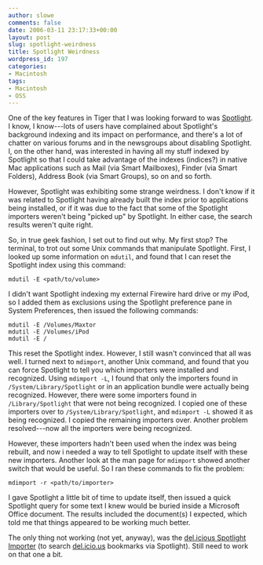 ```yaml
---
author: slowe
comments: false
date: 2006-03-11 23:17:33+00:00
layout: post
slug: spotlight-weirdness
title: Spotlight Weirdness
wordpress_id: 197
categories:
- Macintosh
tags:
- Macintosh
- OSS
---
```


One of the key features in Tiger that I was looking forward to was [Spotlight](http://www.apple.com/macosx/features/spotlight/). I know, I know---lots of users have complained about Spotlight's background indexing and its impact on performance, and there's a lot of chatter on various forums and in the newsgroups about disabling Spotlight. I, on the other hand, was interested in having all my stuff indexed by Spotlight so that I could take advantage of the indexes (indices?) in native Mac applications such as Mail (via Smart Mailboxes), Finder (via Smart Folders), Address Book (via Smart Groups), so on and so forth.

However, Spotlight was exhibiting some strange weirdness. I don't know if it was related to Spotlight having already built the index prior to applications being installed, or if it was due to the fact that some of the Spotlight importers weren't being "picked up" by Spotlight. In either case, the search results weren't quite right.

So, in true geek fashion, I set out to find out why. My first stop? The terminal, to trot out some Unix commands that manipulate Spotlight. First, I looked up some information on `mdutil`, and found that I can reset the Spotlight index using this command:

    mdutil -E <path/to/volume>

I didn't want Spotlight indexing my external Firewire hard drive or my iPod, so I added them as exclusions using the Spotlight preference pane in System Preferences, then issued the following commands:

    mdutil -E /Volumes/Maxtor
    mdutil -E /Volumes/iPod
    mdutil -E /

This reset the Spotlight index. However, I still wasn't convinced that all was well. I turned next to `mdimport`, another Unix command, and found that you can force Spotlight to tell you which importers were installed and recognized. Using `mdimport -L`, I found that only the importers found in `/System/Library/Spotlight` or in an application bundle were actually being recognized. However, there were some importers found in `/Library/Spotlight` that were not being recognized. I copied one of these importers over to `/System/Library/Spotlight`, and `mdimport -L` showed it as being recognized. I copied the remaining importers over. Another problem resolved---now all the importers were being recognized.

However, these importers hadn't been used when the index was being rebuilt, and now i needed a way to tell Spotlight to update itself with these new importers. Another look at the man page for `mdimport` showed another switch that would be useful. So I ran these commands to fix the problem:

    mdimport -r <path/to/importer>

I gave Spotlight a little bit of time to update itself, then issued a quick Spotlight query for some text I knew would be buried inside a Microsoft Office document. The results included the document(s) I expected, which told me that things appeared to be working much better.

The only thing not working (not yet, anyway), was the [del.icious Spotlight Importer](http://ianhenderson.org/delimport.html) (to search [del.icio.us](http://del.icio.us/) bookmarks via Spotlight). Still need to work on that one a bit.
